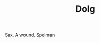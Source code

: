---
title: Dolg
letter: D
permalink: "/definitions/bld-dolg.html"
body: Sax. A wound. Spelman
published_at: '2018-07-07'
source: Black's Law Dictionary 2nd Ed (1910)
layout: post
---